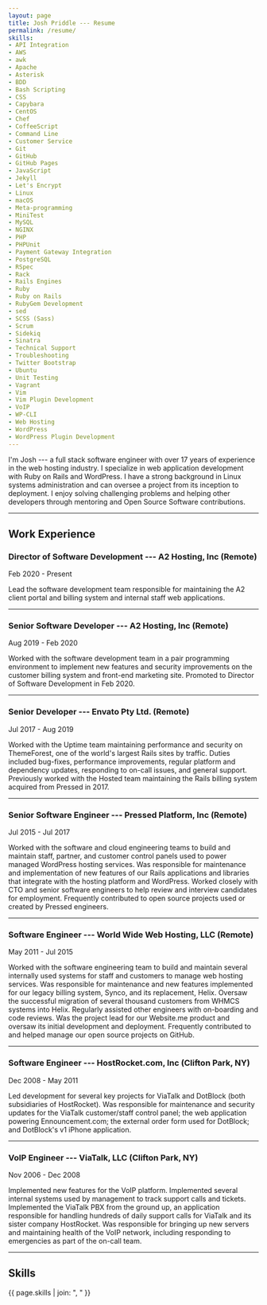 ```yaml
---
layout: page
title: Josh Priddle --- Resume
permalink: /resume/
skills:
- API Integration
- AWS
- awk
- Apache
- Asterisk
- BDD
- Bash Scripting
- CSS
- Capybara
- CentOS
- Chef
- CoffeeScript
- Command Line
- Customer Service
- Git
- GitHub
- GitHub Pages
- JavaScript
- Jekyll
- Let's Encrypt
- Linux
- macOS
- Meta-programming
- MiniTest
- MySQL
- NGINX
- PHP
- PHPUnit
- Payment Gateway Integration
- PostgreSQL
- RSpec
- Rack
- Rails Engines
- Ruby
- Ruby on Rails
- RubyGem Development
- sed
- SCSS (Sass)
- Scrum
- Sidekiq
- Sinatra
- Technical Support
- Troubleshooting
- Twitter Bootstrap
- Ubuntu
- Unit Testing
- Vagrant
- Vim
- Vim Plugin Development
- VoIP
- WP-CLI
- Web Hosting
- WordPress
- WordPress Plugin Development
---
```


I'm Josh --- a full stack software engineer with over 17 years of experience in
the web hosting industry. I specialize in web application development with
Ruby on Rails and WordPress. I have a strong background in Linux systems
administration and can oversee a project from its inception to deployment. I
enjoy solving challenging problems and helping other developers through
mentoring and Open Source Software contributions.

<hr class="stars">

## Work Experience

### Director of Software Development --- A2 Hosting, Inc (Remote)

Feb 2020 - Present

Lead the software development team responsible for maintaining the A2 client
portal and billing system and internal staff web applications.

<hr class="stars">

### Senior Software Developer --- A2 Hosting, Inc (Remote)

Aug 2019 - Feb 2020

Worked with the software development team in a pair programming environment to
implement new features and security improvements on the customer billing
system and front-end marketing site. Promoted to Director of Software
Development in Feb 2020.

<hr class="stars">

### Senior Developer --- Envato Pty Ltd. (Remote)

Jul 2017 - Aug 2019

Worked with the Uptime team maintaining performance and security on
ThemeForest, one of the world's largest Rails sites by traffic. Duties
included bug-fixes, performance improvements, regular platform and dependency
updates, responding to on-call issues, and general support. Previously worked
with the Hosted team maintaining the Rails billing system acquired from
Pressed in 2017.

<hr class="stars">

### Senior Software Engineer --- Pressed Platform, Inc (Remote)

Jul 2015 - Jul 2017

Worked with the software and cloud engineering teams to build and maintain
staff, partner, and customer control panels used to power managed WordPress
hosting services. Was responsible for maintenance and implementation of new
features of our Rails applications and libraries that integrate with the
hosting platform and WordPress. Worked closely with CTO and senior software
engineers to help review and interview candidates for employment. Frequently
contributed to open source projects used or created by Pressed engineers.

<hr class="stars">

### Software Engineer --- World Wide Web Hosting, LLC (Remote)

May 2011 - Jul 2015

Worked with the software engineering team to build and maintain several
internally used systems for staff and customers to manage web hosting
services. Was responsible for maintenance and new features implemented for our
legacy billing system, Synco, and its replacement, Helix. Oversaw the
successful migration of several thousand customers from WHMCS systems into
Helix. Regularly assisted other engineers with on-boarding and code reviews.
Was the project lead for our Website.me product and oversaw its initial
development and deployment. Frequently contributed to and helped manage our
open source projects on GitHub.

<hr class="stars">

### Software Engineer --- HostRocket.com, Inc (Clifton Park, NY)

Dec 2008 - May 2011

Led development for several key projects for ViaTalk and DotBlock (both
subsidiaries of HostRocket). Was responsible for maintenance and security
updates for the ViaTalk customer/staff control panel; the web application
powering Ennouncement.com; the external order form used for DotBlock; and
DotBlock's v1 iPhone application.

<hr class="stars">

### VoIP Engineer --- ViaTalk, LLC (Clifton Park, NY)

Nov 2006 - Dec 2008

Implemented new features for the VoIP platform. Implemented several internal
systems used by management to track support calls and tickets. Implemented the
ViaTalk PBX from the ground up, an application responsible for handling
hundreds of daily support calls for ViaTalk and its sister company HostRocket.
Was responsible for bringing up new servers and maintaining health of the VoIP
network, including responding to emergencies as part of the on-call team.

<hr class="stars">

## Skills

{{ page.skills | join: ", " }}

